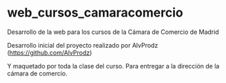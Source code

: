 # web_cursos_camaracomercio
Desarrollo de la web para los cursos de la Cámara de Comercio de Madrid

Desarrollo inicial del proyecto realizado por AlvProdz (https://github.com/AlvProdz)

Y maquetado por toda la clase del curso. Para entregar a la dirección de la cámara de comercio.


